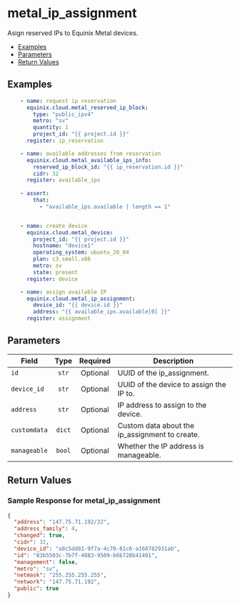 # metal_ip_assignment

Asign reserved IPs to Equinix Metal devices.


- [Examples](#examples)
- [Parameters](#parameters)
- [Return Values](#return-values)

## Examples

```yaml
    - name: request ip reservation
      equinix.cloud.metal_reserved_ip_block:
        type: "public_ipv4"
        metro: "sv"
        quantity: 1
        project_id: "{{ project.id }}"
      register: ip_reservation

    - name: available addresses from reservation
      equinix.cloud.metal_available_ips_info:
        reserved_ip_block_id: "{{ ip_reservation.id }}"
        cidr: 32
      register: available_ips
    
    - assert:
        that:
          - "available_ips.available | length == 1"  


    - name: create device
      equinix.cloud.metal_device:
        project_id: "{{ project.id }}"
        hostname: "device1"
        operating_system: ubuntu_20_04
        plan: c3.small.x86
        metro: sv
        state: present
      register: device

    - name: assign available IP
      equinix.cloud.metal_ip_assignment:
        device_id: "{{ device.id }}"
        address: "{{ available_ips.available[0] }}"
      register: assignment

```










## Parameters

| Field     | Type | Required | Description                                                                  |
|-----------|------|----------|------------------------------------------------------------------------------|
| `id` | <center>`str`</center> | <center>Optional</center> | UUID of the ip_assignment.   |
| `device_id` | <center>`str`</center> | <center>Optional</center> | UUID of the device to assign the IP to.   |
| `address` | <center>`str`</center> | <center>Optional</center> | IP address to assign to the device.   |
| `customdata` | <center>`dict`</center> | <center>Optional</center> | Custom data about the ip_assignment to create.   |
| `manageable` | <center>`bool`</center> | <center>Optional</center> | Whether the IP address is manageable.   |






## Return Values



### Sample Response for metal_ip_assignment
```json
{
  "address": "147.75.71.192/32",
  "address_family": 4,
  "changed": true,
  "cidr": 32,
  "device_id": "a8c5dd81-9f7a-4c70-81c6-a168782931ab",
  "id": "83b5503c-7b7f-4883-9509-b6b728b41491",
  "management": false,
  "metro": "sv",
  "netmask": "255.255.255.255",
  "network": "147.75.71.192",
  "public": true
}
```


